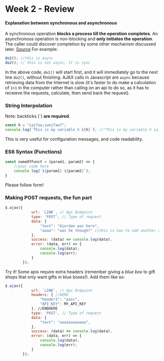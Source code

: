 # Week 2 - Review
#### Explanation between synchronous and asynchronous
A synchronous operation **blocks a process till the operation completes**. An asynchronous operation is non-blocking and **only initiates the operation**. The caller could discover completion by some other mechanism discussed later. [Source](http://www.cs.unc.edu/~dewan/242/s07/notes/ipc/node9.html)
For example:
```javascript
do1(); //this is async
do2(); // this is not async, it is sync
```
In the above code, `do1()` will start first, and it will immediately go to the next line `do2()`, without finishing. AJAX calls in Javascript are `async` because retrieving data from the Internet is slow (it's faster to do make a calculation of `1+1` in the computer rather than calling on an api to do so, as it has to receieve the requests, calculate, then send back the request).

### String Interpolation
Note: backticks (**`**) **are required**.
```javascript
const h = "iajfoa;iwejfawf";
console.log(`This is my variable h ${h}`); //"This is my variable h iajfoa;iwejfawf"
```
This is very useful for configuration messages, and code readability.
### ES6 Syntax (Functions)
```javascript
const nameOfFunct = (param1, param2) => {
    //your code here
    console.log(`${param1} ${param2}`);
}
```
Please follow form!
### Making POST requests, the fun part
```javascript
$.ajax({
            url: `LINK`, // Api Endpoint
            type: 'POST', // Type of request
            data: {
                "text": "Giordan was here",
                "aaaa": "was he though?" //this is how to add another row of data
            },
            success: (data) => console.log(data),
            error: (data, err) => {
                console.log(data);
                console.log(err);
            }
        });
```
Try it! Some apis require extra headers (remember giving a *blue box* to gift shops that only want gifts in blue boxes!). Add them like so:
```javascript
$.ajax({
            url: `LINK`, // Api Endpoint
            headers: { //HERE
                "header1": "pass",
                "API_KEY": MY_API_KEY
            }, //ENDHERE
            type: 'POST', // Type of request
            data: {
                "text": "aaaaaaaaaaaa",
            },
            success: (data) => console.log(data),
            error: (data, err) => {
                console.log(data);
                console.log(err);
            }
        });
```
